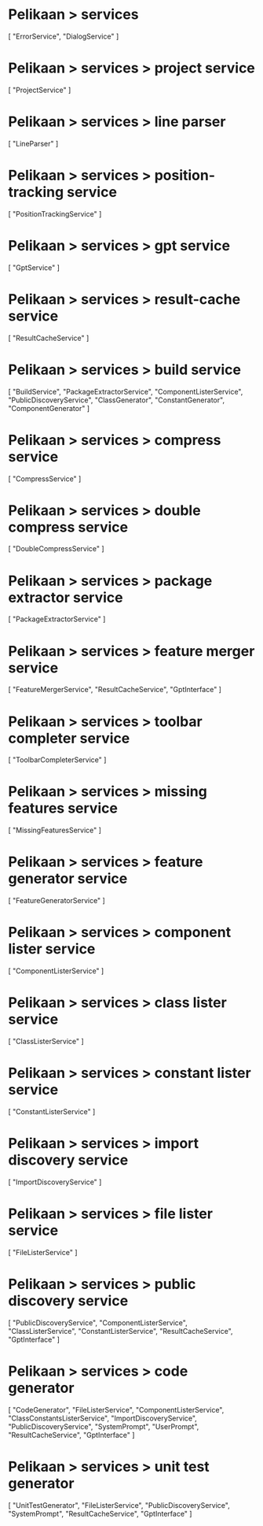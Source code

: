 # Pelikaan > services
[
    "ErrorService",
    "DialogService"
]
# Pelikaan > services > project service
[
  "ProjectService"
]
# Pelikaan > services > line parser
[
  "LineParser"
]
# Pelikaan > services > position-tracking service
[
  "PositionTrackingService"
]
# Pelikaan > services > gpt service
[
  "GptService"
]
# Pelikaan > services > result-cache service
[
    "ResultCacheService"
]
# Pelikaan > services > build service
[
  "BuildService",
  "PackageExtractorService",
  "ComponentListerService",
  "PublicDiscoveryService",
  "ClassGenerator",
  "ConstantGenerator",
  "ComponentGenerator"
]
# Pelikaan > services > compress service
[
  "CompressService"
]
# Pelikaan > services > double compress service
[
  "DoubleCompressService"
]
# Pelikaan > services > package extractor service
[
  "PackageExtractorService"
]
# Pelikaan > services > feature merger service
[
  "FeatureMergerService",
  "ResultCacheService",
  "GptInterface"
]
# Pelikaan > services > toolbar completer service
[
  "ToolbarCompleterService"
]
# Pelikaan > services > missing features service
[
  "MissingFeaturesService"
]
# Pelikaan > services > feature generator service
[
  "FeatureGeneratorService"
]
# Pelikaan > services > component lister service
[
  "ComponentListerService"
]
# Pelikaan > services > class lister service
[
  "ClassListerService"
]
# Pelikaan > services > constant lister service
[
  "ConstantListerService"
]
# Pelikaan > services > import discovery service
[
  "ImportDiscoveryService"
]
# Pelikaan > services > file lister service
[
  "FileListerService"
]
# Pelikaan > services > public discovery service
[
  "PublicDiscoveryService",
  "ComponentListerService",
  "ClassListerService",
  "ConstantListerService",
  "ResultCacheService",
  "GptInterface"
]
# Pelikaan > services > code generator
[
  "CodeGenerator",
  "FileListerService",
  "ComponentListerService",
  "ClassConstantsListerService",
  "ImportDiscoveryService",
  "PublicDiscoveryService",
  "SystemPrompt",
  "UserPrompt",
  "ResultCacheService",
  "GptInterface"
]
# Pelikaan > services > unit test generator
[
  "UnitTestGenerator",
  "FileListerService",
  "PublicDiscoveryService",
  "SystemPrompt",
  "ResultCacheService",
  "GptInterface"
]
